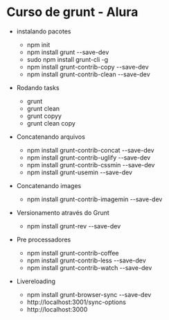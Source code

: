 # Curso de grunt - Alura

* instalando pacotes
    - npm init
    - npm install grunt --save-dev
    - sudo npm install grunt-cli -g
    - npm install grunt-contrib-copy --save-dev
    - npm install grunt-contrib-clean --save-dev

* Rodando tasks
    - grunt
    - grunt clean
    - grunt copyy
    - grunt clean copy

* Concatenando arquivos
    - npm install grunt-contrib-concat --save-dev
    - npm install grunt-contrib-uglify --save-dev
    - npm install grunt-contrib-cssmin --save-dev
    - npm install grunt-usemin --save-dev

* Concatenando images
    - npm install grunt-contrib-imagemin --save-dev

* Versionamento através do Grunt
    - npm install grunt-rev --save-dev

* Pre processadores
    - npm install grunt-contrib-coffee
    - npm install grunt-contrib-less  --save-dev
    - npm install grunt-contrib-watch --save-dev

* Livereloading
    - npm install grunt-browser-sync --save-dev
    - http://localhost:3001/sync-options
    - http://localhost:3000

